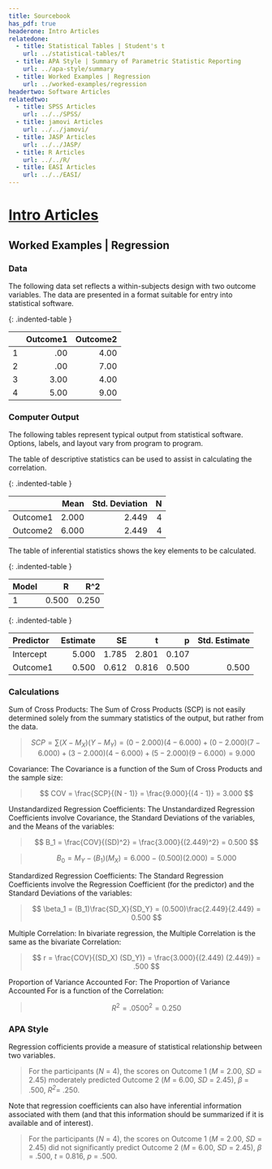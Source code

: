```yaml
---
title: Sourcebook
has_pdf: true
headerone: Intro Articles
relatedone:
  - title: Statistical Tables | Student's t
    url: ../statistical-tables/t
  - title: APA Style | Summary of Parametric Statistic Reporting
    url: ../apa-style/summary
  - title: Worked Examples | Regression
    url: ../worked-examples/regression
headertwo: Software Articles
relatedtwo:
  - title: SPSS Articles
    url: ../../SPSS/
  - title: jamovi Articles
    url: ../../jamovi/
  - title: JASP Articles
    url: ../../JASP/
  - title: R Articles
    url: ../../R/
  - title: EASI Articles
    url: ../../EASI/
---
```


# [Intro Articles](../index.md)

## Worked Examples | Regression

### Data

The following data set reflects a within-subjects design with two outcome variables. The data are presented in a format suitable for entry into statistical software.

{: .indented-table }

|     | Outcome1 | Outcome2 |
|-----|---------:|---------:|
| 1   | .00      | 4.00     |
| 2   | .00      | 7.00     |
| 3   | 3.00     | 4.00     |
| 4   | 5.00     | 9.00     |

### Computer Output

The following tables represent typical output from statistical software. Options, labels, and layout vary from program to program.

The table of descriptive statistics can be used to assist in calculating the correlation.

{: .indented-table }

|          | Mean  | Std. Deviation | N   |
|:---------|------:|---------------:|----:|
| Outcome1 | 2.000 | 2.449          | 4   |
| Outcome2 | 6.000 | 2.449          | 4   |

The table of inferential statistics shows the key elements to be calculated.

{: .indented-table }

| Model    | R     | R^2   |
|:---------|------:|------:|
| 1        | 0.500 | 0.250 |

{: .indented-table }

| Predictor  | Estimate | SE     | t      | p      | Std. Estimate |
|:-----------|---------:|-------:|-------:|-------:|--------------:|
| Intercept  | 5.000    | 1.785  | 2.801  | 0.107  |               |
| Outcome1   | 0.500    | 0.612  | 0.816  | 0.500  | 0.500         |

### Calculations

Sum of Cross Products: The Sum of Cross Products (SCP) is not easily determined solely from the summary statistics of the output, but rather from the data.

> $$ SCP = \sum ( X - M_X ) ( Y - M_Y ) = ( 0 - 2.000 ) ( 4 - 6.000 ) + ( 0 - 2.000 )( 7 - 6.000 ) + ( 3 - 2.000 )( 4 - 6.000 ) + (5 - 2.000)(9 - 6.000) = 9.000 $$

Covariance: The Covariance is a function of the Sum of Cross Products and the sample size:

> $$ COV = \frac{SCP}{(N - 1)} = \frac{9.000}{(4 - 1)} = 3.000 $$

Unstandardized Regression Coefficients: The Unstandardized Regression Coefficients involve Covariance, the Standard Deviations of the variables, and the Means of the variables:

> $$ B_1 = \frac{COV}{(SD)^2} = \frac{3.000}{(2.449)^2} = 0.500 $$

> $$ B_0 = M_Y - (B_1)(M_X) = 6.000 - (0.500)(2.000) = 5.000 $$

Standardized Regression Coefficients: The Standard Regression Coefficients involve the Regression Coefficient (for the predictor) and the Standard Deviations of the variables:

> $$ \beta_1 = (B_1)\frac{SD_X}{SD_Y} = (0.500)\frac{2.449}{2.449} = 0.500 $$


Multiple Correlation: In bivariate regression, the Multiple Correlation is the same as the bivariate Correlation:

> $$ r = \frac{COV}{(SD_X) (SD_Y)} = \frac{3.000}{(2.449) (2.449)} = .500 $$

Proportion of Variance Accounted For: The Proportion of Variance Accounted For is a function of the Correlation:

> $$ R^2 = .0500^2 = 0.250 $$

### APA Style

Regression cofficients provide a measure of statistical relationship between two variables. 

> For the participants (*N* = 4), the scores on Outcome 1 (*M* = 2.00, *SD* = 2.45) moderately predicted Outcome 2 (*M* = 6.00, *SD* = 2.45), *β* = .500, *R<sup>2</sup>*= .250.

Note that regression coefficients can also have inferential information associated with them (and that this information should be summarized if it is available and of interest).

> For the participants (*N* = 4), the scores on Outcome 1 (*M* = 2.00, *SD* = 2.45) did not significantly predict  Outcome 2 (*M* = 6.00, *SD* = 2.45), *β* = .500, *t* = 0.816, *p* = .500.
